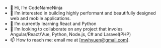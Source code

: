 - 👋 Hi, I’m CodeNameNinja
- 👀 I’m interested in building highly performant and beautifully designed web and mobile applications.
- 🌱 I’m currently learning React and Python
- 💞️ I’m looking to collaborate on any project that involes Angular/React/Vue, Python, Node.js, C# and Laravel(PHP)
- 📫 How to reach me: email me at [mwhyuen@gmail.com]. 

<!---
CodeNameNinja/CodeNameNinja is a ✨ special ✨ repository because its `README.md` (this file) appears on your GitHub profile.
You can click the Preview link to take a look at your changes.
--->
